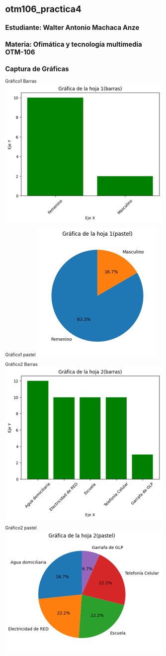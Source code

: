 # otm106_practica4

## Estudiante: Walter Antonio Machaca Anze

## Materia: Ofimática y tecnología multimedia OTM-106

## Captura de Gráficas

Gráfico1 Barras
![Gráfico1 Barras](Output/grafica_1_barras.png)

Gráfico1 pastel 
![Gráfico1 pastel](Output/grafica_1_pastel.png)

Gráfico2 Barras
![Gráfico2 Barras](Output/grafica_2_barras.png)

Gráfico2 pastel 
![Gráfico2 pastel](Output/grafica_2_pastel.png)


